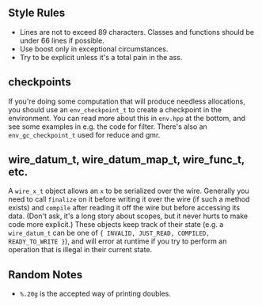 ## Style Rules
* Lines are not to exceed 89 characters.  Classes and functions should
  be under 66 lines if possible.
* Use boost only in exceptional circumstances.
* Try to be explicit unless it's a total pain in the ass.

## checkpoints

If you're doing some computation that will produce needless allocations, you should use an `env_checkpoint_t` to create a checkpoint in the environment.  You can read more about this in `env.hpp` at the bottom, and see some examples in e.g. the code for filter.  There's also an `env_gc_checkpoint_t` used for reduce and gmr.

## wire_datum_t, wire_datum_map_t, wire_func_t, etc.

A `wire_x_t` object allows an `x` to be serialized over the wire.
Generally you need to call `finalize` on it before writing it over the
wire (if such a method exists) and `compile` after reading it off the
wire but before accessing its data.  (Don't ask, it's a long story
about scopes, but it never hurts to make code more explicit.)  These
objects keep track of their state (e.g. a `wire_datum_t` can be one of
`{ INVALID, JUST_READ, COMPILED, READY_TO_WRITE }`), and will error at
runtime if you try to perform an operation that is illegal in their
current state.

## Random Notes
* `%.20g` is the accepted way of printing doubles.
